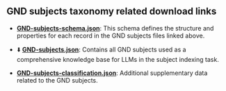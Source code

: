 ## GND subjects taxonomy related download links

- [**GND-subjects-schema.json**](./GND-subjects-schema.json): This schema defines the structure and properties for each record in the GND subjects files linked above.

- ⬇️ [**GND-subjects.json**](./GND-subjects.json): Contains all GND subjects used as a comprehensive knowledge base for LLMs in the subject indexing task.

- [**GND-subjects-classification.json**](./GND-subjects-classification.json): Additional supplementary data related to the GND subjects.
